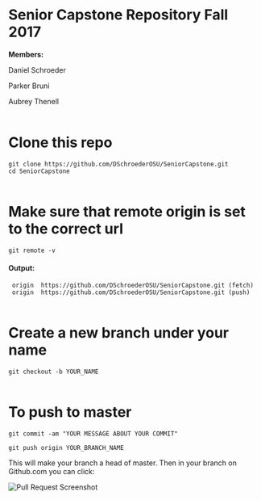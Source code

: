 # Senior Capstone Repository Fall 2017
**Members:**

Daniel Schroeder

Parker Bruni

Aubrey Thenell 
<br><br>

# Clone this repo
```git clone https://github.com/DSchroederOSU/SeniorCapstone.git```  
```cd SeniorCapstone```
<br><br>

# Make sure that remote origin is set to the correct url
```git remote -v```

#### Output:

``` origin	https://github.com/DSchroederOSU/SeniorCapstone.git (fetch)```  
``` origin	https://github.com/DSchroederOSU/SeniorCapstone.git (push)```
<br><br>


# Create a new branch under your name
```git checkout -b YOUR_NAME```
<br><br>


# To push to master
```git commit -am "YOUR MESSAGE ABOUT YOUR COMMIT"```

```git push origin YOUR_BRANCH_NAME```

This will make your branch a head of master. Then in your branch on Github.com you can click:

![Pull Request Screenshot](https://github.com/DSchroederOSU/SeniorCapstone/blob/master/Misc/Github_Pull_request.png)
